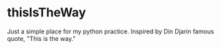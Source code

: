 # thisIsTheWay

Just a simple place for my python practice. Inspired by Din Djarin famous quote, "This is the way."
